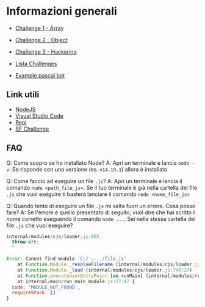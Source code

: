 # Informazioni generali

- [Challenge 1 - Array](https://challenge.soluzionifutura.it/invito?code=pascal-array)

- [Challenge 2 - Object](https://challenge.soluzionifutura.it/invito?code=pascal-object)

- [Challenge 3 - Hackerino](https://challenge.soluzionifutura.it/invito?code=hackerino-pascal)

- [Lista Challenges](https://challenge.soluzionifutura.it/challenges)

- [Example pascal bot](https://t.me/pascal2022_bot)

## Link utili

- [NodeJS](https://nodejs.org/en/)
- [Visual Studio Code](https://code.visualstudio.com/)
- [Repl](https://replit.com)
- [SF Challenge](https://challenge.soluzionifutura.it)

## FAQ

Q: Come scopro se ho installato Node?
A: Apri un terminale e lancia `node -v`. Se risponde con una versione (es. `v14.19.1`) allora è installato

Q: Come faccio ad eseguire un file `.js`?
A: Apri un terminale e lancia il comando `node <path_file_js>`. Se il tuo terminale è già nella cartella del file `.js` che vuoi eseguire ti basterà lanciare il comando `node <nome_file_js>`

Q: Quando tento di eseguire un file `.js` mi salta fuori un errore. Cosa posso fare?
A: Se l'errore è quello presentato di seguito, vuol dire che hai scritto il nome corretto eseguendo il comando `node ...`. Sei nella stessa cartella del file `.js` che vuoi eseguire?

```js
internal/modules/cjs/loader.js:905
  throw err;
  ^

Error: Cannot find module 'C:/ ... /file.js'
    at Function.Module._resolveFilename (internal/modules/cjs/loader.js:902:15)
    at Function.Module._load (internal/modules/cjs/loader.js:746:27)
    at Function.executeUserEntryPoint [as runMain] (internal/modules/run_main.js:75:12)
    at internal/main/run_main_module.js:17:47 {
  code: 'MODULE_NOT_FOUND',
  requireStack: []
}
```
